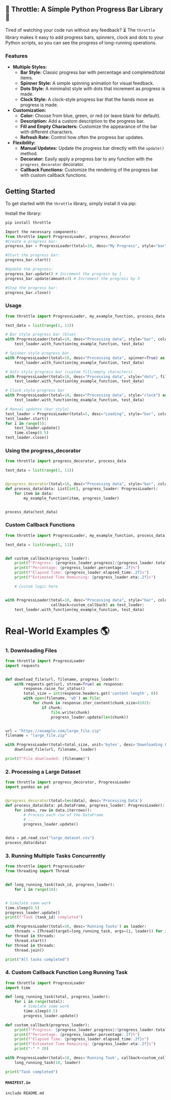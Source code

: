 ## 🎉 Throttle: A Simple Python Progress Bar Library 🎉

Tired of watching your code run without any feedback? ⏳ The `throttle` library makes it easy to add progress bars,
spinners, clock and dots to your Python scripts, so you can see the progress of long-running operations.

### Features

* **Multiple Styles:**
    * **Bar Style:** Classic progress bar with percentage and completed/total items.
    * **Spinner Style:** A simple spinning animation for visual feedback.
    * **Dots Style:** A minimalist style with dots that increment as progress is made.
    * **Clock Style:** A clock-style progress bar that the hands move as progress is made.
* **Customization:**
    * **Color:** Choose from blue, green, or red (or leave blank for default).
    * **Description:** Add a custom description to the progress bar.
    * **Fill and Empty Characters:** Customize the appearance of the bar with different characters.
    * **Refresh Rate:** Control how often the progress bar updates.
* **Flexibility:**
    * **Manual Updates:** Update the progress bar directly with the `update()` method.
    * **Decorator:** Easily apply a progress bar to any function with the `progress_decorator` decorator.
    * **Callback Functions:** Customize the rendering of the progress bar with custom callback functions.

## Getting Started

To get started with the `throttle` library, simply install it via pip:

Install the library:

```bash
pip install throttle
```

```python
Import the necessary components:
from throttle import ProgressLoader, progress_decorator
#Create a progress bar:
progress_bar = ProgressLoader(total=10, desc="My Progress", style="bar", color="blue")

#Start the progress bar:
progress_bar.start()

#Update the progress:
progress_bar.update() # Increment the progress by 1
progress_bar.update(amount=3) # Increment the progress by 3

#Stop the progress bar:
progress_bar.close()
```

### Usage

```python
from throttle import ProgressLoader, my_example_function, process_data

test_data = list(range(1, 11))

# Bar style progress bar (blue)
with ProgressLoader(total=10, desc="Processing data", style="bar", color="blue") as test_loader:
    test_loader.with_function(my_example_function, test_data)

# Spinner style progress bar
with ProgressLoader(total=10, desc="Processing data", spinner=True) as test_loader:
    test_loader.with_function(my_example_function, test_data)

# Dots style progress bar (custom fill/empty characters)
with ProgressLoader(total=10, desc="Processing data", style="dots", fill_char="*", empty_char=".") as test_loader:
    test_loader.with_function(my_example_function, test_data)

# Clock style progress bar 
with ProgressLoader(total=10, desc="Processing data", style="clock") as test_loader:
    test_loader.with_function(my_example_function, test_data)

# Manual updates (bar style)
test_loader = ProgressLoader(total=5, desc="Loading", style="bar", color="green")
test_loader.start()
for i in range(5):
    test_loader.update()
    time.sleep(0.5)
test_loader.close()
```

### Using the progress_decorator

```python
from throttle import progress_decorator, process_data

test_data = list(range(1, 11))


@progress_decorator(total=10, desc="Processing data", style="bar", color="blue")
def process_data(data: List[int], progress_loader: ProgressLoader):
    for item in data:
        my_example_function(item, progress_loader)


process_data(test_data)
```

### Custom Callback Functions

```python
from throttle import ProgressLoader, my_example_function, process_data

test_data = list(range(1, 11))


def custom_callback(progress_loader):
    print(f"Progress: {progress_loader.progress}/{progress_loader.total}")
    print(f"Percentage: {progress_loader.percentage:.2f}%")
    print(f"Elapsed Time: {progress_loader.elapsed_time:.2f}s")
    print(f"Estimated Time Remaining: {progress_loader.eta:.2f}s")

    # Custom logic here


with ProgressLoader(total=10, desc="Processing data", style="bar", color="blue",
                    callback=custom_callback) as test_loader:
    test_loader.with_function(my_example_function, test_data)
``` 

# Real-World Examples 🌎

### 1. Downloading Files

```python
from throttle import ProgressLoader
import requests


def download_file(url, filename, progress_loader):
    with requests.get(url, stream=True) as response:
        response.raise_for_status()
        total_size = int(response.headers.get('content-length', 0))
        with open(filename, 'wb') as file:
            for chunk in response.iter_content(chunk_size=8192):
                if chunk:
                    file.write(chunk)
                    progress_loader.update(len(chunk))


url = "https://example.com/large_file.zip"
filename = "large_file.zip"

with ProgressLoader(total=total_size, unit='bytes', desc='Downloading File') as loader:
    download_file(url, filename, loader)

print(f"File downloaded: {filename}")
```

### 2. Processing a Large Dataset

```python
from throttle import progress_decorator, ProgressLoader
import pandas as pd


@progress_decorator(total=len(data), desc='Processing Data')
def process_data(data: pd.DataFrame, progress_loader: ProgressLoader):
    for index, row in data.iterrows():
        # Process each row of the DataFrame
        # ...
        progress_loader.update()


data = pd.read_csv("large_dataset.csv")
process_data(data)
```

### 3. Running Multiple Tasks Concurrently

```python
from throttle import ProgressLoader
from threading import Thread


def long_running_task(task_id, progress_loader):
    for i in range(10):


# Simulate some work
time.sleep(0.5)
progress_loader.update()
print(f"Task {task_id} completed")

with ProgressLoader(total=30, desc='Running Tasks') as loader:
    threads = [Thread(target=long_running_task, args=(i, loader)) for i in range(3)]
for thread in threads:
    thread.start()
for thread in threads:
    thread.join()

print("All tasks completed")
```

### 4. Custom Callback Function Long Running Task

```python
from throttle import ProgressLoader
import time

def long_running_task(total, progress_loader):
    for i in range(total):
        # Simulate some work
        time.sleep(0.5) 
        progress_loader.update()

def custom_callback(progress_loader):
    print(f"Progress: {progress_loader.progress}/{progress_loader.total}")
    print(f"Percentage: {progress_loader.percentage:.2f}%")
    print(f"Elapsed Time: {progress_loader.elapsed_time:.2f}s")
    print(f"Estimated Time Remaining: {progress_loader.eta:.2f}s")
    print("-" * 20)

with ProgressLoader(total=10, desc='Running Task', callback=custom_callback) as loader:
    long_running_task(10, loader)

print("Task completed")
```

#### `MANIFEST.in`
```plaintext
include README.md